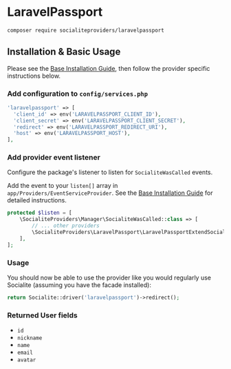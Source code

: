 # LaravelPassport

```bash
composer require socialiteproviders/laravelpassport
```

## Installation & Basic Usage

Please see the [Base Installation Guide](https://socialiteproviders.com/usage/), then follow the provider specific instructions below.

### Add configuration to `config/services.php`

```php
'laravelpassport' => [    
  'client_id' => env('LARAVELPASSPORT_CLIENT_ID'),  
  'client_secret' => env('LARAVELPASSPORT_CLIENT_SECRET'),  
  'redirect' => env('LARAVELPASSPORT_REDIRECT_URI'),
  'host' => env('LARAVELPASSPORT_HOST'),
],
```

### Add provider event listener

Configure the package's listener to listen for `SocialiteWasCalled` events.

Add the event to your `listen[]` array in `app/Providers/EventServiceProvider`. See the [Base Installation Guide](https://socialiteproviders.com/usage/) for detailed instructions.

```php
protected $listen = [
    \SocialiteProviders\Manager\SocialiteWasCalled::class => [
        // ... other providers
        \SocialiteProviders\LaravelPassport\LaravelPassportExtendSocialite::class.'@handle',
    ],
];
```

### Usage

You should now be able to use the provider like you would regularly use Socialite (assuming you have the facade installed):

```php
return Socialite::driver('laravelpassport')->redirect();
```

### Returned User fields

- ``id``
- ``nickname``
- ``name``
- ``email``
- ``avatar``
